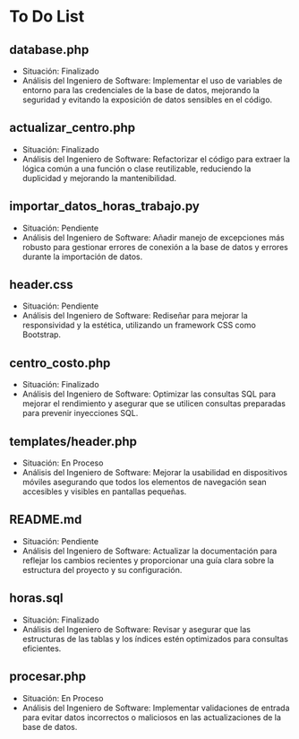 # To Do List

## database.php
- Situación: Finalizado
- Análisis del Ingeniero de Software: Implementar el uso de variables de entorno para las credenciales de la base de datos, mejorando la seguridad y evitando la exposición de datos sensibles en el código.

## actualizar_centro.php
- Situación: Finalizado
- Análisis del Ingeniero de Software: Refactorizar el código para extraer la lógica común a una función o clase reutilizable, reduciendo la duplicidad y mejorando la mantenibilidad.

## importar_datos_horas_trabajo.py
- Situación: Pendiente
- Análisis del Ingeniero de Software: Añadir manejo de excepciones más robusto para gestionar errores de conexión a la base de datos y errores durante la importación de datos.

## header.css
- Situación: Pendiente
- Análisis del Ingeniero de Software: Rediseñar para mejorar la responsividad y la estética, utilizando un framework CSS como Bootstrap.


## centro_costo.php
- Situación: Finalizado
- Análisis del Ingeniero de Software: Optimizar las consultas SQL para mejorar el rendimiento y asegurar que se utilicen consultas preparadas para prevenir inyecciones SQL.

## templates/header.php
- Situación: En Proceso
- Análisis del Ingeniero de Software: Mejorar la usabilidad en dispositivos móviles asegurando que todos los elementos de navegación sean accesibles y visibles en pantallas pequeñas.

## README.md
- Situación: Pendiente
- Análisis del Ingeniero de Software: Actualizar la documentación para reflejar los cambios recientes y proporcionar una guía clara sobre la estructura del proyecto y su configuración.

## horas.sql
- Situación: Finalizado
- Análisis del Ingeniero de Software: Revisar y asegurar que las estructuras de las tablas y los índices estén optimizados para consultas eficientes.

## procesar.php
- Situación: En Proceso
- Análisis del Ingeniero de Software: Implementar validaciones de entrada para evitar datos incorrectos o maliciosos en las actualizaciones de la base de datos.
